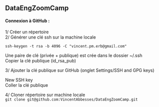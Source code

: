 ## DataEngZoomCamp

#### Connexion à GitHub :

1/ Créer un répertoire  
2/ Générer une clé ssh sur la machine locale  

`ssh-keygen -t rsa -b 4096 -C "vincent.pm.erb@gmail.com"`

Une paire de clé (privée + publique) est crée dans le dossier ~/.ssh  
Copier la clé publique (id_rsa_pub)  
  
3/ Ajouter la clé publique sur GitHub (onglet Settings/SSH and GPG keys)  

New SSH key  
Coller la clé publique   

4/ Cloner répertoire sur machine locale  
`git clone git@github.com:VincentAbbesses/DataEngZoomCamp.git`  




